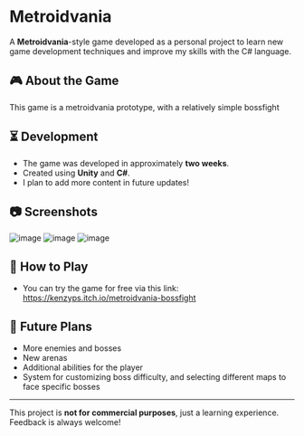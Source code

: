 # Metroidvania  

A **Metroidvania**-style game developed as a personal project to learn new game development techniques and improve my skills with the C# language.  

## 🎮 About the Game  
This game is a metroidvania prototype, with a relatively simple bossfight

## ⏳ Development  
- The game was developed in approximately **two weeks**.  
- Created using **Unity** and **C#**.  
- I plan to add more content in future updates!  

## 📷 Screenshots  
![image](https://github.com/user-attachments/assets/95fee911-a85c-4e40-ab9c-f8da4895cfda)
![image](https://github.com/user-attachments/assets/0fecf908-8715-45e1-8131-038c6d3a21eb)
![image](https://github.com/user-attachments/assets/d8632844-49f9-426a-a876-d4a0019ddda9)

## 🚀 How to Play  
- You can try the game for free via this link: https://kenzyps.itch.io/metroidvania-bossfight

## 🔧 Future Plans  
- More enemies and bosses  
- New arenas
- Additional abilities for the player
- System for customizing boss difficulty, and selecting different maps to face specific bosses

---  
This project is **not for commercial purposes**, just a learning experience. Feedback is always welcome!  
